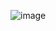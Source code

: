 ![image](https://user-images.githubusercontent.com/38810840/111919629-3b9a7e80-8a8b-11eb-96d4-6fb494487c94.png)

